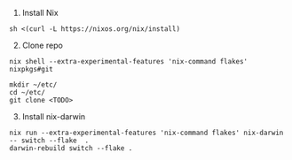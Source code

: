 1. Install Nix

```shell
sh <(curl -L https://nixos.org/nix/install)
```

2. Clone repo

```shell
nix shell --extra-experimental-features 'nix-command flakes' nixpkgs#git

mkdir ~/etc/
cd ~/etc/
git clone <TODO>
```

3. Install nix-darwin

```shell
nix run --extra-experimental-features 'nix-command flakes' nix-darwin -- switch --flake  .
darwin-rebuild switch --flake .
```
